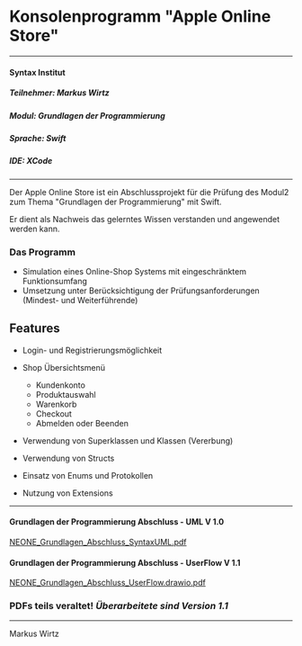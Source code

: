 # Konsolenprogramm "Apple Online Store"


---
#### Syntax Institut
##### Teilnehmer: Markus Wirtz
##### Modul: Grundlagen der Programmierung
##### Sprache: Swift
##### IDE: XCode
###
---
Der Apple Online Store ist ein Abschlussprojekt für die Prüfung des Modul2 zum 
Thema "Grundlagen der Programmierung" mit Swift.

Er dient als Nachweis das gelerntes Wissen verstanden und angewendet werden kann.

### Das Programm
- Simulation eines Online-Shop Systems mit eingeschränktem Funktionsumfang
- Umsetzung unter Berücksichtigung der Prüfungsanforderungen (Mindest- und Weiterführende)

## Features
- Login- und Registrierungsmöglichkeit 
- Shop Übersichtsmenü
  - Kundenkonto
  - Produktauswahl
  - Warenkorb
  - Checkout
  - Abmelden oder Beenden

- Verwendung von Superklassen und Klassen (Vererbung)
- Verwendung von Structs
- Einsatz von Enums und Protokollen
- Nutzung von Extensions


---
#### Grundlagen der Programmierung Abschluss - UML V 1.0
[NEONE_Grundlagen_Abschluss_SyntaxUML.pdf](https://github.com/user-attachments/files/16581531/NEONE_Grundlagen_Abschluss_SyntaxUML.pdf)
  
#### Grundlagen der Programmierung Abschluss - UserFlow V 1.1
[NEONE_Grundlagen_Abschluss_UserFlow.drawio.pdf](https://github.com/user-attachments/files/16664716/NEONE_Grundlagen_Abschluss_UserFlow.drawio.pdf)


### PDFs teils veraltet! _Überarbeitete sind Version 1.1_
---
Markus Wirtz
